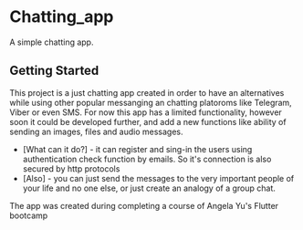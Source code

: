 # Chatting_app

A simple chatting app.

## Getting Started

This project is a just chatting app created in order to have an alternatives while using other popular messanging an chatting platoroms like Telegram, Viber or even SMS. For now this app has a limited functionality, however soon it could be developed further, and add a new functions like ability of sending an images, files and audio messages.

- [What can it do?] - it can register and sing-in the users using authentication check function by emails. So it's connection is also secured by http protocols
- [Also] - you can just send the messages to the very important people of your life and no one else, or just create an analogy of a group chat.


The app was created during completing a course of Angela Yu's Flutter bootcamp 
